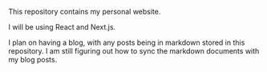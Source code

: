 This repository contains my personal website.

I will be using React and Next.js.

I plan on having a blog, with any posts being in markdown stored in this repository. I am still figuring out how to sync the markdown documents with my blog posts.
